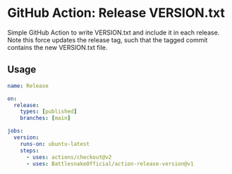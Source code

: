 # GitHub Action: Release VERSION.txt
Simple GitHub Action to write VERSION.txt and include it in each release. Note this force updates the release tag, such that the tagged commit contains the new VERSION.txt file.

## Usage
```yaml
name: Release

on:
  release:
    types: [published]
    branches: [main]

jobs:
  version:
    runs-on: ubuntu-latest
    steps:
      - uses: actions/checkout@v2
      - uses: BattlesnakeOfficial/action-release-version@v1
```
